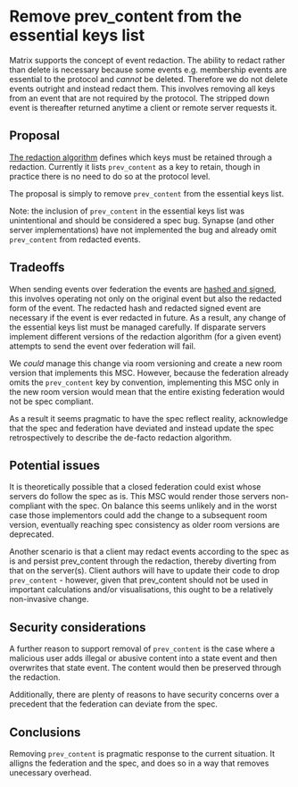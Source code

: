 # Remove prev_content from the essential keys list

Matrix supports the concept of event redaction. The ability to redact rather
than delete is necessary because some events e.g. membership events are
essential to the protocol and _cannot_ be deleted. Therefore we do not delete
events outright and instead redact them. This involves removing all keys from
an event that are not required by the protocol. The stripped down event is
thereafter returned anytime a client or remote server requests it.


## Proposal

[The redaction algorithm](https://matrix.org/docs/spec/client_server/r0.4.0.html#redactions)
defines which keys must be retained through a redaction. Currently it lists
```prev_content``` as a key to retain, though in practice there is no need to
do so at the protocol level.

The proposal is simply to remove ```prev_content``` from the essential keys
list.

Note: the inclusion of ```prev_content``` in the essential keys list was
unintentional and should be considered a spec bug. Synapse (and other server
implementations) have not implemented the bug and already omit
```prev_content``` from redacted events.


## Tradeoffs

When sending events over federation the events are [hashed and
signed](https://matrix.org/docs/spec/server_server/unstable.html#adding-hashes-and-signatures-to-outgoing-events),
this involves operating not only on the original event but also the redacted
form of the event. The redacted hash and redacted signed event are necessary if
the event is ever redacted in future. As a result, any change of the essential
keys list must be managed carefully. If disparate servers implement different
versions of the redaction algorithm (for a given event) attempts to send the
event over federation will fail.

We _could_ manage this change via room versioning and create a new room
version that implements this MSC. However, because the federation already
omits the ```prev_content``` key by convention, implementing this MSC only in
the new room version would mean that the entire existing federation would not
be spec compliant.

As a result it seems pragmatic to have the spec reflect reality, acknowledge
that the spec and federation have deviated and instead update the spec
retrospectively to describe the de-facto redaction algorithm.

## Potential issues

It is theoretically possible that a closed federation could exist whose servers
do follow the spec as is. This MSC would render those servers non-compliant with
the spec. On balance this seems unlikely and in the worst case those
implementors could add the change to a subsequent room version, eventually
reaching spec consistency as older room versions are deprecated.

Another scenario is that a client may redact events according to the spec as is
and persist prev_content through the redaction, thereby diverting from that on
the server(s). Client authors will have to update their code to drop
```prev_content``` - however, given that prev_content should not be used in
important calculations and/or visualisations, this ought to be a relatively
non-invasive change.


## Security considerations

A further reason to support removal of ```prev_content``` is the case where a
malicious user adds illegal or abusive content into a state event and then
overwrites that state event. The content would then be preserved through the
redaction.

Additionally, there are plenty of reasons to have security concerns over a
precedent that the federation can deviate from the spec.

## Conclusions
Removing ```prev_content``` is pragmatic response to the current situation. It
alligns the federation and the spec, and does so in a way that removes
unecessary overhead.

